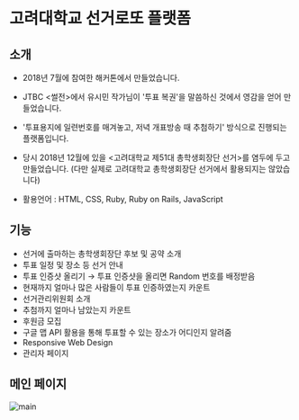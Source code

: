 # 고려대학교 선거로또 플랫폼

## 소개
* 2018년 7월에 참여한 해커톤에서 만들었습니다.

* JTBC <썰전>에서 유시민 작가님이 '투표 복권'을 말씀하신 것에서 영감을 얻어 만들었습니다.

* '투표용지에 일련번호를 매겨놓고, 저녁 개표방송 때 추첨하기' 방식으로 진행되는 플랫폼입니다.

* 당시 2018년 12월에 있을 <고려대학교 제51대 총학생회장단 선거>를 염두에 두고 만들었습니다. (다만 실제로 고려대학교 총학생회장단 선거에서 활용되지는 않았습니다)

* 활용언어 : HTML, CSS, Ruby, Ruby on Rails, JavaScript

## 기능
* 선거에 출마하는 총학생회장단 후보 및 공약 소개
* 투표 일정 및 장소 등 선거 안내 
* 투표 인증샷 올리기 → 투표 인증샷을 올리면 Random 번호를 배정받음 
* 현재까지 얼마나 많은 사람들이 투표 인증하였는지 카운트 
* 선거관리위원회 소개 
* 추첨까지 얼마나 남았는지 카운트 
* 후원금 모집 
* 구글 맵 API 활용을 통해 투표할 수 있는 장소가 어디인지 알려줌 
* Responsive Web Design 
* 관리자 페이지

## 메인 페이지
![main](https://user-images.githubusercontent.com/37537208/116001233-68175c80-a62e-11eb-9122-36b611b41bef.png)

